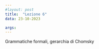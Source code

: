 ```yaml
---
#layout: post
title:  "Lezione 6"
data: 23-10-2023

args: 
---
```


Grammatiche formali, gerarchia di Chomsky